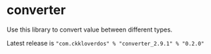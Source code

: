 converter
=========

Use this library to convert value between different types.

Latest release is `"com.ckkloverdos" % "converter_2.9.1" % "0.2.0"`
